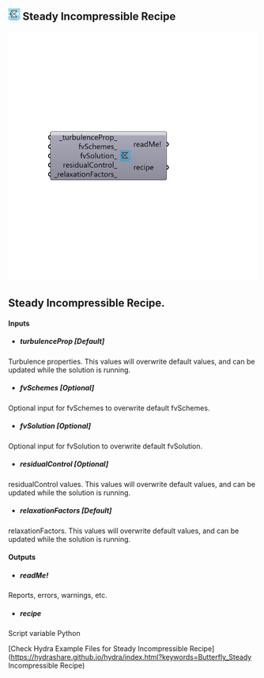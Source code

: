 ## ![](../../images/icons/Steady_Incompressible_Recipe.png) Steady Incompressible Recipe

![](../../images/components/Steady_Incompressible_Recipe.png)

Steady Incompressible Recipe.
 -

#### Inputs
* ##### turbulenceProp [Default]
Turbulence properties. This values will overwrite default
 values, and can be updated while the solution is running.
* ##### fvSchemes [Optional]
Optional input for fvSchemes to overwrite default fvSchemes.
* ##### fvSolution [Optional]
Optional input for fvSolution to overwrite default fvSolution.
* ##### residualControl [Optional]
residualControl values. This values will overwrite default
 values, and can be updated while the solution is running.
* ##### relaxationFactors [Default]
relaxationFactors. This values will overwrite default
 values, and can be updated while the solution is running.

#### Outputs
* ##### readMe!
Reports, errors, warnings, etc.
* ##### recipe
Script variable Python


[Check Hydra Example Files for Steady Incompressible Recipe](https://hydrashare.github.io/hydra/index.html?keywords=Butterfly_Steady Incompressible Recipe)